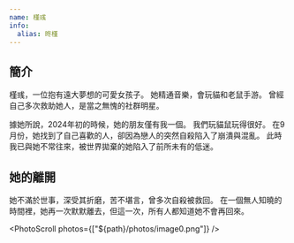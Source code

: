 ```yaml
---
name: 槿彧
info:
  alias: 昸槿
---
```


## 簡介

槿彧，一位抱有遠大夢想的可愛女孩子。 她精通音樂，會玩貓和老鼠手游。 曾經自己多次救助她人，是當之無愧的社群明星。

據她所說，2024年初的時候，她的朋友僅有我一個。 我們玩貓鼠玩得很好。 在9月份，她找到了自己喜歡的人，卻因為戀人的突然自殺陷入了崩潰與混亂。 此時我已與她不常往來，被世界拋棄的她陷入了前所未有的低迷。

## 她的離開

她不滿於世事，深受其折磨，苦不堪言，曾多次自殺被救回。 在一個無人知曉的時間裡，她再一次默默離去，但這一次，所有人都知道她不會再回來。

<PhotoScroll photos={["${path}/photos/image0.png"]} />
